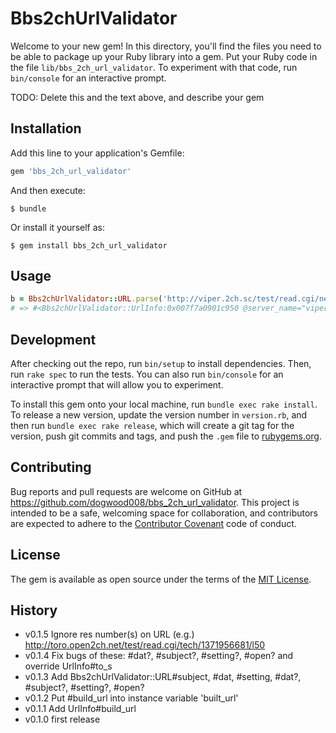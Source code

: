 # Bbs2chUrlValidator

Welcome to your new gem! In this directory, you'll find the files you need to be able to package up your Ruby library into a gem. Put your Ruby code in the file `lib/bbs_2ch_url_validator`. To experiment with that code, run `bin/console` for an interactive prompt.

TODO: Delete this and the text above, and describe your gem

## Installation

Add this line to your application's Gemfile:

```ruby
gem 'bbs_2ch_url_validator'
```

And then execute:

    $ bundle

Or install it yourself as:

    $ gem install bbs_2ch_url_validator

## Usage

```ruby
b = Bbs2chUrlValidator::URL.parse('http://viper.2ch.sc/test/read.cgi/news4vip/9990000001/')
# => #<Bbs2chUrlValidator::UrlInfo:0x007f7a0901c950 @server_name="viper", @is_open=false, @tld="sc", @board_name="news4vip", @thread_key="9990000001", @is_dat=false, @is_subject=false, @is_setting=false, @built_url="http://viper.2ch.sc/test/read.cgi/news4vip/9990000001/">
```


## Development

After checking out the repo, run `bin/setup` to install dependencies. Then, run `rake spec` to run the tests. You can also run `bin/console` for an interactive prompt that will allow you to experiment.

To install this gem onto your local machine, run `bundle exec rake install`. To release a new version, update the version number in `version.rb`, and then run `bundle exec rake release`, which will create a git tag for the version, push git commits and tags, and push the `.gem` file to [rubygems.org](https://rubygems.org).

## Contributing

Bug reports and pull requests are welcome on GitHub at https://github.com/dogwood008/bbs_2ch_url_validator. This project is intended to be a safe, welcoming space for collaboration, and contributors are expected to adhere to the [Contributor Covenant](http://contributor-covenant.org) code of conduct.


## License

The gem is available as open source under the terms of the [MIT License](http://opensource.org/licenses/MIT).

## History

- v0.1.5 Ignore res number(s) on URL  (e.g.) http://toro.open2ch.net/test/read.cgi/tech/1371956681/l50
- v0.1.4 Fix bugs of these: #dat?, #subject?, #setting?, #open? and override UrlInfo#to_s
- v0.1.3 Add Bbs2chUrlValidator::URL#subject, #dat, #setting, #dat?, #subject?, #setting?, #open?
- v0.1.2 Put #build_url into instance variable 'built_url'
- v0.1.1 Add UrlInfo#build_url
- v0.1.0 first release
